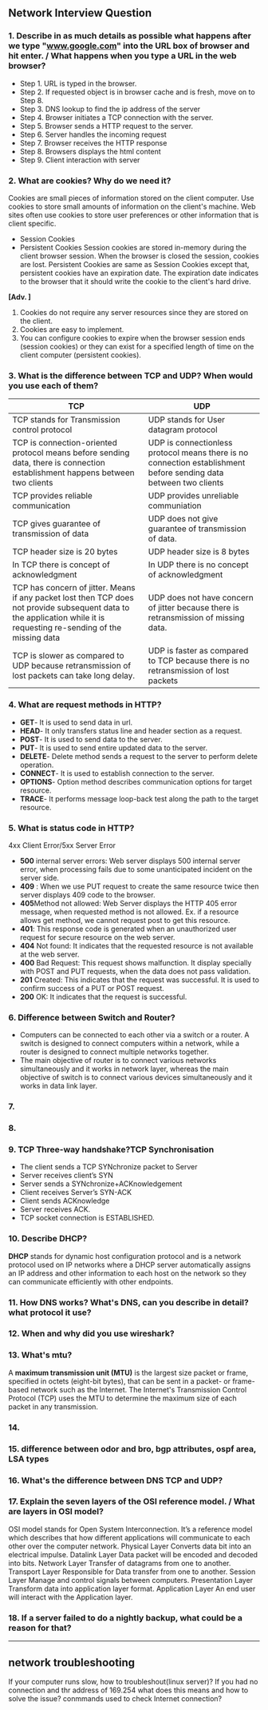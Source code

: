 ## Network Interview Question

### 1. Describe in as much details as possible what happens after we type "www.google.com" into the URL box of browser and hit enter. / What happens when you type a URL in the web browser?
- Step 1. URL is typed in the browser.
- Step 2. If requested object is in browser cache and is fresh, move on to Step  8.
- Step 3. DNS lookup to find the ip address of the server
- Step 4. Browser initiates a TCP connection with the server.
- Step 5. Browser sends a HTTP request to the server.
- Step 6. Server handles the incoming request
- Step 7. Browser receives the HTTP response
- Step 8. Browsers displays the html content 
- Step 9. Client interaction with server

### 2. What are cookies? Why do we need it?
Cookies are small pieces of information stored on the client computer. Use cookies to store small amounts of information on the client's machine. Web sites often use cookies to store user preferences or other information that is client specific.
- Session Cookies
- Persistent Cookies
Session cookies are stored in-memory during the client browser session. When the browser is closed the session, cookies are lost.
Persistent Cookies are same as Session Cookies except that, persistent cookies have an expiration date. The expiration date indicates to the browser that it should write the cookie to the client's hard drive.

**[Adv. ]**
1. Cookies do not require any server resources since they are stored on the client.
2. Cookies are easy to implement.
3. You can configure cookies to expire when the browser session ends (session cookies) or they can exist for a specified length of time on the client computer (persistent cookies).

### 3. What is the difference between TCP and UDP? When would you use each of them?
TCP|UDP
--|--
TCP stands for Transmission control protocol|UDP stands for User datagram protocol
TCP is connection-oriented protocol means before sending data, there is connection establishment happens between two clients|UDP is connectionless protocol means there is no connection establishment before sending data between two clients
TCP provides reliable communication|UDP provides unreliable communiation
TCP gives guarantee of transmission of data|UDP does not give guarantee of transmission of data.
TCP header size is 20 bytes|UDP header size is 8 bytes
In TCP there is concept of acknowledgment|In UDP there is no concept of acknowledgment
TCP has concern of jitter. Means if any packet lost then TCP does not provide subsequent data to the application while it is requesting re-sending of the missing data|UDP does not have concern of jitter because there is retransmission of missing data.
TCP is slower as compared to UDP because retransmission of lost packets can take long delay.|UDP is faster as compared to TCP because there is no retransmission of lost packets

### 4. What are request methods in HTTP?
- **GET**- It is used to send data in url.
- **HEAD**- It only transfers status line and header section as a request.
- **POST**- It is used to send data to the server.
- **PUT**- It is used to send entire updated data to the server. 
- **DELETE**- Delete method sends a request to the server to perform delete operation.
- **CONNECT**- It is used to establish connection to the server.
- **OPTIONS**- Option method describes communication options for target resource.
- **TRACE**- It performs message loop-back test along the path to the target resource.

### 5. What is status code in HTTP?
4xx Client Error/5xx Server Error
- **500** internal server errors: Web server displays 500 internal server error, when processing fails due to some unanticipated incident on the server side. 
- **409** : When we use PUT request to create the same resource twice then server displays 409 code to the browser.
- **405**Method not allowed: Web Server displays the HTTP 405 error message, when requested method is not allowed. Ex. if a resource allows get method, we cannot request post to get this resource.
- **401**: This response code is generated when an unauthorized user request for secure resource on the web server.
- **404** Not found: It indicates that the requested resource is not available at the web server.
- **400** Bad Request: This request shows malfunction. It display specially with POST and PUT requests, when the data does not pass validation.
- **201** Created: This indicates that the request was successful. It is used to confirm success of a PUT or POST request.
- **200** OK: It indicates that the request is successful.

### 6. Difference between Switch and Router?
* Computers can be connected to each other via a switch or a router. A switch is designed to connect computers within a network, while a router is designed to connect multiple networks together.
* The main objective of router is to connect various networks simultaneously and it works in network layer, whereas the main objective of switch is to connect various devices simultaneously and it works in data link layer.
### 7. 
### 8. 
### 9. TCP Three-way handshake?TCP Synchronisation
* The client sends a TCP SYNchronize packet to Server
* Server receives client’s SYN
* Server sends a SYNchronize+ACKnowledgement
* Client receives Server’s SYN-ACK
* Client sends ACKnowledge
* Server receives ACK.
* TCP socket connection is ESTABLISHED.

### 10. Describe DHCP?
**DHCP** stands for dynamic host configuration protocol and is a network protocol used on IP networks where a DHCP server automatically assigns an IP address and other information to each host on the network so they can communicate efficiently with other endpoints.
### 11. How DNS works? What's DNS, can you describe in detail? what protocol it use?
### 12. When and why did you use wireshark?
### 13. What's mtu?
A **maximum transmission unit (MTU)** is the largest size packet or frame, specified in octets (eight-bit bytes), that can be sent in a packet- or frame-based network such as the Internet. The Internet's Transmission Control Protocol (TCP) uses the MTU to determine the maximum size of each packet in any transmission.
### 14.  
### 15. difference between odor and bro, bgp attributes, ospf area, LSA types
### 16. What's the difference between DNS TCP and UDP?
### 17. Explain the seven layers of the OSI reference model. / What are layers in OSI model?
OSI model stands for Open System Interconnection. It’s a reference model which describes that how different applications will communicate to each other over the computer network.
Physical Layer    Converts data bit into an electrical impulse.
Datalink Layer    Data packet will be encoded and decoded into bits.
Network Layer    Transfer of datagrams from one to another.
Transport Layer    Responsible for Data transfer from one to another.
Session Layer    Manage and control signals between computers.
Presentation Layer    Transform data into application layer format.
Application Layer    An end user will interact with the Application layer.

### 18. If a server failed to do a nightly backup, what could be a reason for that? 



_______

## network troubleshooting
If your computer runs slow, how to troubleshout(linux server)?
If you had no connection and thr address of 169.254 what does this means and how to solve the issue?
conmmands used to check Internet connection?
